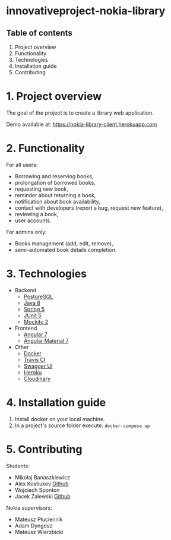 # innovativeproject-nokia-library
## Table of contents
1. Project overview
2. Functionality
3. Technologies
4. Installation guide
5. Contributing

# 1. Project overview
The goal of the project is to create a library web application.

Demo available at: https://nokia-library-client.herokuapp.com
# 2. Functionality
For all users:
* Borrowing and reserving books,
* prolongation of borrowed books,
* requesting new book,
* reminder about returning a book,
* notification about book availability,
* contact with developers (report a bug, request new feature),
* reviewing a book,
* user accounts.

For admins only:
* Books management (add, edit, remove),
* semi-automated book details completion.

# 3. Technologies
* Backend
  * [PostgreSQL](https://www.postgresql.org/)
  * [Java 8](https://www.java.com)
  * [Spring 5](https://spring.io/)
  * [JUnit 5](https://junit.org/junit5/)
  * [Mockito 2](https://site.mockito.org/)
* Frontend
  * [Angular 7](https://angular.io/)
  * [Angular Material 7](https://material.angular.io/)
* Other
  * [Docker](https://www.docker.com/)
  * [Travis CI](https://travis-ci.org/)
  * [Swagger UI](https://swagger.io/)
  * [Heroku](https://www.heroku.com/)
  * [Cloudinary](https://cloudinary.com/) 

# 4. Installation guide
1. Install docker on your local machine.
2. In a project's source folder execute: ``` docker-compose up ```

# 5. Contributing
Students:
* Mikołaj Banaszkiewicz
* Alex Kostiukov [Github](https://github.com/KostiukovAleksey)
* Wojciech Sponton 
* Jacek Zalewski [Github](https://github.com/tubidubidam)

Nokia supervisors:
* Mateusz Płuciennik
* Adam Dyngosz
* Mateusz Wierzbicki